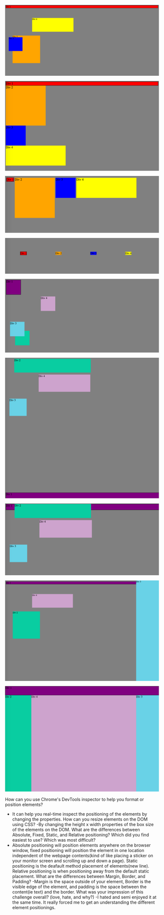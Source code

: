 ![Change colors](./imgs/changecolors.png)

![Columns](./imgs/column.png)

![Row](./imgs/row.png)

![Make Equidistant](./imgs/equidistant.png)

![Squares](./imgs/squares.png)

![Footer](./imgs/footer.png)

![Header](./imgs/header.png)

![Sidebar](./imgs/sidebar.png)

![Custom](./imgs/custom.png)

How can you use Chrome's DevTools inspector to help you format or position elements?
- It can help you real-time inspect the positioning of the elements by changing the properties.
How can you resize elements on the DOM using CSS?
-By changing the height x width properties of the box size of the elements on the DOM.
What are the differences between Absolute, Fixed, Static, and Relative positioning? Which did you find easiest to use? Which was most difficult?
- Absolute positioning will position elements anywhere on the browser window, fixed positioning will position the element in one location independent of the webpage contents(kind of like placing a sticker on your monitor screen and scrolling up and down a page). Static positioning is the deafault method placement of elements(new line). Relative positioning is when positioning away from the default static placement.
What are the differences between Margin, Border, and Padding?
-Margin is the space outside of your element, Border is the visible edge of the element, and padding is the space between the content(ie text) and the border.
What was your impression of this challenge overall? (love, hate, and why?)
-I hated and semi enjoyed it at the same time. It really forced me to get an understanding the different element positionings.